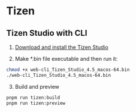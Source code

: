 # Tizen

## Tizen Studio with CLI

1. [Download and install the Tizen Studio](https://docs.tizen.org/application/tizen-studio/setup/install-sdk/)

2. Make *.bin file executable and then run it:

```bash
chmod +x web-cli_Tizen_Studio_4.5_macos-64.bin
./web-cli_Tizen_Studio_4.5_macos-64.bin
```

3. Build and preview

```bash
pnpm run tizen:build
pnpm run tizen:preview
```

